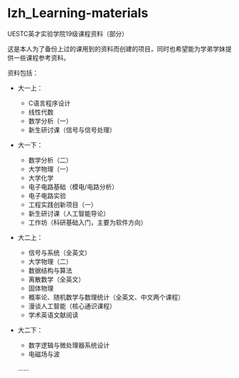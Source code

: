 # lzh_Learning-materials

UESTC英才实验学院19级课程资料（部分）

这是本人为了备份上过的课用到的资料而创建的项目，同时也希望能为学弟学妹提供一些课程参考资料。  

资料包括：  

+ 大一上：

  + C语言程序设计
  + 线性代数
  + 数学分析（一）
  + 新生研讨课（信号与信号处理）

+ 大一下：

  + 数学分析（二）
  + 大学物理（一）
  + 大学化学
  + 电子电路基础（模电/电路分析）
  + 电子电路实验
  + 工程实践创新项目（一）
  + 新生研讨课（人工智能导论）
  + 工作坊（科研基础入门，主要为软件方向）
  
+ 大二上：

  + 信号与系统（全英文）
  + 大学物理（二）
  + 数据结构与算法
  + 离散数学（全英文）
  + 固体物理
  + 概率论、随机数学与数理统计（全英文、中文两个课程）
  + 漫谈人工智能（核心通识课程）
  + 学术英语文献阅读
  
+ 大二下：

  + 数字逻辑与微处理器系统设计
  + 电磁场与波

  ......
